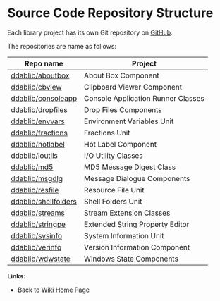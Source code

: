 # Source Code Repository Structure

Each library project has its own Git repository on [GitHub](https://github.com/ddablib).

The repositories are name as follows:

| Repo name | Project |
|-----------|---------|
| [ddablib/aboutbox](https://github.com/ddablib/aboutbox) | About Box Component |
| [ddablib/cbview](https://github.com/ddablib/cbview) | Clipboard Viewer Component |
| [ddablib/consoleapp](https://github.com/ddablib/consoleapp) | Console Application Runner Classes |
| [ddablib/dropfiles](https://github.com/ddablib/dropfiles) | Drop Files Components |
| [ddablib/envvars](https://github.com/ddablib/envvars) | Environment Variables Unit |
| [ddablib/fractions](https://github.com/ddablib/fractions) | Fractions Unit |
| [ddablib/hotlabel](https://github.com/ddablib/hotlabel) | Hot Label Component |
| [ddablib/ioutils](https://github.com/ddablib/ioutils) | I/O Utility Classes |
| [ddablib/md5](https://github.com/ddablib/md5) | MD5 Message Digest Class |
| [ddablib/msgdlg](https://github.com/ddablib/msgdlg) | Message Dialogue Components |
| [ddablib/resfile](https://github.com/ddablib/resfile) | Resource File Unit |
| [ddablib/shellfolders](https://github.com/ddablib/shellfolders) | Shell Folders Unit |
| [ddablib/streams](https://github.com/ddablib/streams) | Stream Extension Classes |
| [ddablib/stringpe](https://github.com/ddablib/stringpe) | Extended String Property Editor |
| [ddablib/sysinfo](https://github.com/ddablib/sysinfo) | System Information Unit |
| [ddablib/verinfo](https://github.com/ddablib/verinfo) | Version Information Component |
| [ddablib/wdwstate](https://github.com/ddablib/wdwstate) | Windows State Components |

**Links:**

  * Back to [Wiki Home Page](../index.md)
